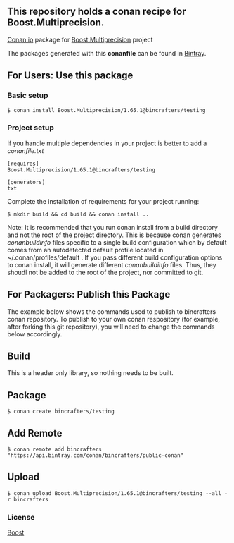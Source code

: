 ## This repository holds a conan recipe for Boost.Multiprecision.

[Conan.io](https://conan.io) package for [Boost.Multiprecision](https://github.com/Boostorg/Multiprecision) project

The packages generated with this **conanfile** can be found in [Bintray](https://bintray.com/bincrafters/public-conan/Boost.Multiprecision%3Abincrafters).

## For Users: Use this package

### Basic setup

    $ conan install Boost.Multiprecision/1.65.1@bincrafters/testing

### Project setup

If you handle multiple dependencies in your project is better to add a *conanfile.txt*

    [requires]
    Boost.Multiprecision/1.65.1@bincrafters/testing

    [generators]
    txt

Complete the installation of requirements for your project running:</small></span>

    $ mkdir build && cd build && conan install ..
	
Note: It is recommended that you run conan install from a build directory and not the root of the project directory.  This is because conan generates *conanbuildinfo* files specific to a single build configuration which by default comes from an autodetected default profile located in ~/.conan/profiles/default .  If you pass different build configuration options to conan install, it will generate different *conanbuildinfo* files.  Thus, they shoudl not be added to the root of the project, nor committed to git. 

## For Packagers: Publish this Package

The example below shows the commands used to publish to bincrafters conan repository. To publish to your own conan respository (for example, after forking this git repository), you will need to change the commands below accordingly. 

## Build  

This is a header only library, so nothing needs to be built.

## Package 

    $ conan create bincrafters/testing
	
## Add Remote

	$ conan remote add bincrafters "https://api.bintray.com/conan/bincrafters/public-conan"

## Upload

    $ conan upload Boost.Multiprecision/1.65.1@bincrafters/testing --all -r bincrafters

### License
[Boost](LICENSE)
